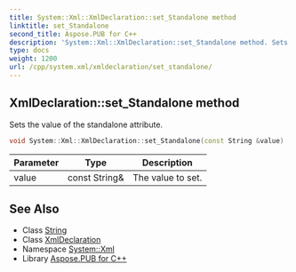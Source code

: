 ```yaml
---
title: System::Xml::XmlDeclaration::set_Standalone method
linktitle: set_Standalone
second_title: Aspose.PUB for C++
description: 'System::Xml::XmlDeclaration::set_Standalone method. Sets the value of the standalone attribute in C++.'
type: docs
weight: 1200
url: /cpp/system.xml/xmldeclaration/set_standalone/
---
```

## XmlDeclaration::set_Standalone method


Sets the value of the standalone attribute.

```cpp
void System::Xml::XmlDeclaration::set_Standalone(const String &value)
```


| Parameter | Type | Description |
| --- | --- | --- |
| value | const String\& | The value to set. |

## See Also

* Class [String](../../../system/string/)
* Class [XmlDeclaration](../)
* Namespace [System::Xml](../../)
* Library [Aspose.PUB for C++](../../../)
